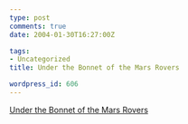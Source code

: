 ```yaml
---
type: post
comments: true
date: 2004-01-30T16:27:00Z

tags:
- Uncategorized
title: Under the Bonnet of the Mars Rovers

wordpress_id: 606
---
```


[Under the Bonnet of the Mars Rovers](http://www.space.com/businesstechnology/technology/mer_computer_040128.html)

